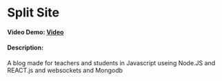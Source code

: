 # Split Site

#### Video Demo:  [Video](https://youtu.be/6fVpLWIWXZA)
#### Description:
A blog made for teachers and students in Javascript useing Node.JS and REACT.js and websockets and Mongodb
